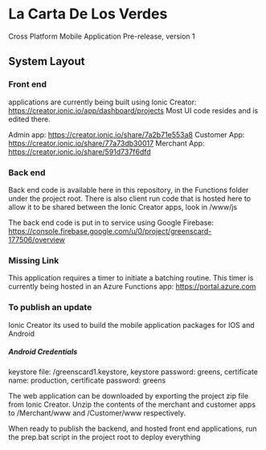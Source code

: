 # La Carta De Los Verdes #

Cross Platform Mobile Application
Pre-release, version 1

## System Layout ##

### Front end ###
applications are currently being built using Ionic Creator: https://creator.ionic.io/app/dashboard/projects
Most UI code resides and is edited there.

Admin app: https://creator.ionic.io/share/7a2b71e553a8
Customer App: https://creator.ionic.io/share/77a73db30017
Merchant App: https://creator.ionic.io/share/591d737f6dfd

### Back end ###

Back end code is available here in this repository, in the Functions folder under the project root. 
There is also client run code that is hosted here to allow it to be shared between the Ionic Creator apps, look in /www/js

The back end code is put in to service using Google Firebase:  https://console.firebase.google.com/u/0/project/greenscard-177506/overview

### Missing Link ###

This application requires a timer to initiate a batching routine.   This timer is currently being hosted in an Azure Functions app: https://portal.azure.com


### To publish an update ###

Ionic Creator its used to build the mobile application packages for IOS and Android

##### Android Credentials #####
keystore file: /greenscard1.keystore, keystore password: greens, certificate name: production, certificate password: greens

The web application can be downloaded by exporting the project zip file from Ionic Creator.  Unzip the contents of the merchant
and customer apps to /Merchant/www and /Customer/www respectively. 

When ready to publish the backend, and hosted front end applications, run the prep.bat script in the project root to deploy everything


